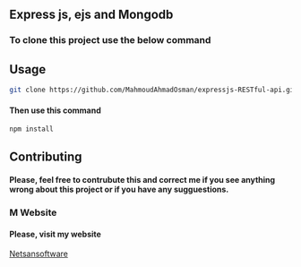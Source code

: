 ## Express js, ejs and Mongodb
### To clone this project use the below command

## Usage

```bash
git clone https://github.com/MahmoudAhmadOsman/expressjs-RESTful-api.git
```

#### Then use this command

```bash
npm install
```


## Contributing
#### Please, feel free to contrubute this and correct me if you see anything wrong about this project or if you have any sugguestions. 



### M Website
#### Please, visit my website
[Netsansoftware](https://www.netsansoftware.com/)